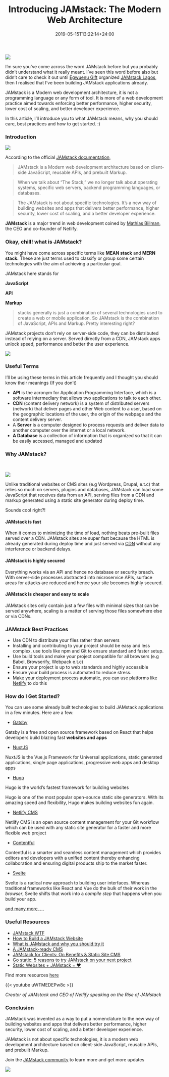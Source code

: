 ﻿---
title: "Introducing JAMstack: The Modern Web Architecture"
date: 2019-05-15T13:22:14+24:00
draft: false
type: "post"
tags: ["jamstack", "javascript", "web"]
---

 

![](https://cdn-images-1.medium.com/max/720/1*xYSNCnp6eh2ZDpwQtYL6qg.jpeg)

I’m sure you’ve come across the word JAMstack before but you probably didn’t
understand what it really meant. I’ve seen this word before also but didn’t care
to check it out until [Egwuenu Gift](https://medium.com/u/46bccfc2f42c)
organized [JAMstack Lagos](https://twitter.com/jamstacklagos), then I realised
that I’ve been building JAMstack applications already.

JAMstack is a Modern web development architecture, it is not a programming
language or any form of tool. It is more of a web development practice aimed
towards enforcing better performance, higher security, lower cost of scaling,
and better developer experience.

In this article, I’ll introduce you to what JAMstack means, why you should care,
best practices and how to get started. :)

### Introduction

![](https://cdn-images-1.medium.com/max/720/0*t3L6E_t7RRLXjRcE.png)

According to the official [JAMstack documentation](https://jamstack.org/), 

> JAMstack is a Modern web development architecture based on client-side
> JavaScript, reusable APIs, and prebuilt Markup.

> When we talk about “The Stack,” we no longer talk about operating systems,
> specific web servers, backend programming languages, or databases.

> The JAMstack is not about specific technologies. It’s a new way of building
> websites and apps that delivers better performance, higher security, lower cost
of scaling, and a better developer experience.

**JAMstack** is a major trend in web development coined by [Mathias
Biilman](https://twitter.com/biilmann), the CEO and co-founder of Netlify. 

### Okay, chill! what is JAMstack?

You might have come across specific terms like **MEAN stack** and **MERN
stack.** These are just terms used to classify or group some certain
technologies with the aim of achieving a particular goal.

JAMstack here stands for

**JavaScript**

**API**

**Markup**

> stacks generally is just a combination of several technologies used to create a
> web or mobile application. So JAMstack is the combination of JavaScript, APIs
and Markup. Pretty interesting right?

JAMstack projects don’t rely on server-side code, they can be distributed
instead of relying on a server. Served directly from a CDN, JAMstack apps unlock
speed, performance and better the user experience.

![](https://cdn-images-1.medium.com/max/720/1*033Z3JaR-zCm46ro7AbD3A.png)

### Useful Terms

I’ll be using these terms in this article frequently and I thought you should
know their meanings (If you don’t)

* **API** is the acronym for Application Programming Interface, which is a
software intermediary that allows two applications to talk to each other.
* **CDN** (content delivery network) is a system of distributed servers (network)
that deliver pages and other Web content to a user, based on the geographic
locations of the user, the origin of the webpage and the content delivery
server.
* A **Server** is a computer designed to process requests and deliver data to
another computer over the internet or a local network.
* **A Database** is a collection of information that is organized so that it can
be easily accessed, managed and updated

### Why JAMstack?

<br> 

![](https://cdn-images-1.medium.com/max/720/0*HbtT08v5SNGI-FXo.png)

Unlike traditional websites or CMS sites (e.g Wordpress, Drupal, e.t.c) that
relies so much on servers, plugins and databases, JAMstack can load some
JavaScript that receives data from an API, serving files from a CDN and markup
generated using a static site generator during deploy time.

Sounds cool right?!

#### JAMstack is fast

When it comes to minimizing the time of load, nothing beats pre-built files
served over a CDN. JAMstack sites are super fast because the HTML is already
generated during deploy time and just served via
[CDN](https://flaviocopes.com/cdn/) without any interference or backend delays.

#### JAMstack is highly secured

Everything works via an API and hence no database or security breach. With
server-side processes abstracted into microservice APIs, surface areas for
attacks are reduced and hence your site becomes highly secured.

#### JAMstack is cheaper and easy to scale

JAMstack sites only contain just a few files with minimal sizes that can be
served anywhere, scaling is a matter of serving those files somewhere else or
via CDNs.

### JAMstack Best Practices

* Use CDN to distribute your files rather than servers 
* Installing and contributing to your project should be easy and less complex, use
tools like npm and Git to ensure standard and faster setup.
* Use build tools and make your project compatible for all browsers (e.g Babel,
Browserify, Webpack e.t.c)
* Ensure your project is up to web standards and highly accessible 
* Ensure your build process is automated to reduce stress.
* Make your deployment process automatic, you can use platforms like
[Netlify](https://netlify.com) to do this

### How do I Get Started?

You can use some already built technologies to build JAMstack applications in a
few minutes. Here are a few:

* [Gatsby](https://www.gatsbyjs.org/)

Gatsby is a free and open source framework based on React that helps developers
build blazing fast **websites and** **apps**

* [NuxtJS](https://nuxtjs.org/)

NuxtJS is the Vue.js Framework for Universal applications, static generated
applications, single page applications, progressive web apps and desktop apps

* [Hugo](https://gohugo.io/)

Hugo is the world’s fastest framework for building websites

Hugo is one of the most popular open-source static site generators. With its
amazing speed and flexibility, Hugo makes building websites fun again.

* [Netlify CMS](https://www.netlifycms.org/)

Netlify CMS is an open source content management for your Git workflow which can
be used with any static site generator for a faster and more flexible web
project

* [Contentful](https://www.contentful.com)

Contentful is a smarter and seamless content management which provides editors
and developers with a unified content thereby enhancing collaboration and
ensuring digital products ship to the market faster.

* [Svelte](https://svelte.dev/)

Svelte is a radical new approach to building user interfaces. Whereas
traditional frameworks like React and Vue do the bulk of their work in the
*browser*, Svelte shifts that work into a *compile step* that happens when you
build your app.

[and many more. . .](https://www.staticgen.com/)

### Useful Resources

* [JAMstack WTF](https://jamstack.wtf/)
* [How to Build a JAMstack
Website](https://cosmicjs.com/blog/how-to-build-a-jamstack-website)
* [What is JAMstack and why you should try
it](https://www.giftegwuenu.com/what-is-jamstack-and-why-you-should-try-it/)
* [A JAMstack-ready CMS](https://www.contentful.com/r/knowledgebase/jamstack-cms/)
* [JAMstack for Clients: On Benefits & Static Site
CMS](https://snipcart.com/blog/jamstack-clients-static-site-cms)
* [Go static: 5 reasons to try JAMstack on your next
project](https://builtvisible.com/go-static-try-jamstack/)
* [Static Websites + JAMstack =
❤](https://julian.is/article/static-websites-and-jamstack/)

Find more resources [here](https://jamstack.org/resources/)


{{< youtube uWTMEDEPw8c >}}

*Creator of JAMstack and CEO of Netlify speaking on the Rise of JAMstack*

### Conclusion

JAMstack was invented as a way to put a nomenclature to the new way of building
websites and apps that delivers better performance, higher security, lower cost
of scaling, and a better developer experience.

JAMstack is not about specific technologies, it is a modern web development
architecture based on client-side JavaScript, reusable APIs, and prebuilt
Markup.

Join the [JAMstack community](https://jamstack.org/community/) to learn more and
get more updates

![](https://cdn-images-1.medium.com/max/720/0*u_qiPNnUE4eC3W6W.png)
